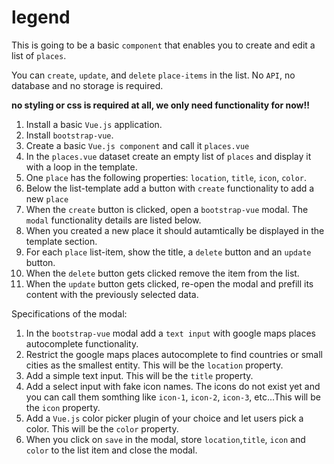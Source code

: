 # legend

This is going to be a basic `component` that enables you to create and edit a list of `places`. 

You can `create`, `update`, and `delete` `place-items` in the list. No `API`, no database and no storage is required.

**no styling or css is required at all, we only need functionality for now!!**

1. Install a basic `Vue.js` application.
2. Install `bootstrap-vue`.
3. Create a basic `Vue.js component` and call it `places.vue`
4. In the `places.vue` dataset create an empty list of `places` and display it with a loop in the template.
5. One `place` has the following properties: `location`, `title`, `icon`, `color`.
6. Below the list-template add a button with `create` functionality to add a new `place`
7. When the `create` button is clicked, open a `bootstrap-vue` modal. The `modal` functionality details are listed below.
8. When you created a new place it should autamtically be displayed in the template section.
9. For each `place` list-item, show the title, a `delete` button and an `update` button.
10. When the `delete` button gets clicked remove the item from the list.
11. When the `update` button gets clicked, re-open the modal and prefill its content with the previously selected data.

Specifications of the modal:

1. In the `bootstrap-vue` modal add a `text input` with google maps places autocomplete functionality.
2. Restrict the google maps places autocomplete to find countries or small cities as the smallest entity. This will be the `location` property.
3. Add a simple text input. This will be the `title` property.
4. Add a select input with fake icon names. The icons do not exist yet and you can call them somthing like `icon-1`, `icon-2`, `icon-3`, etc...This will be the `icon` property.
5. Add a `Vue.js` color picker plugin of your choice and let users pick a color. This will be the `color` property.
6. When you click on `save` in the modal, store `location`,`title`, `icon` and `color` to the list item and close the modal.
